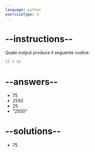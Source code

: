 ```yaml
---
language: python
exerciseType: 3
---
```


# --instructions--

Quale output produce il seguente codice:
```python
25 + 50
```

# --answers--

- 75
- 2550
- 25
- "2550"

# --solutions--

- 75
